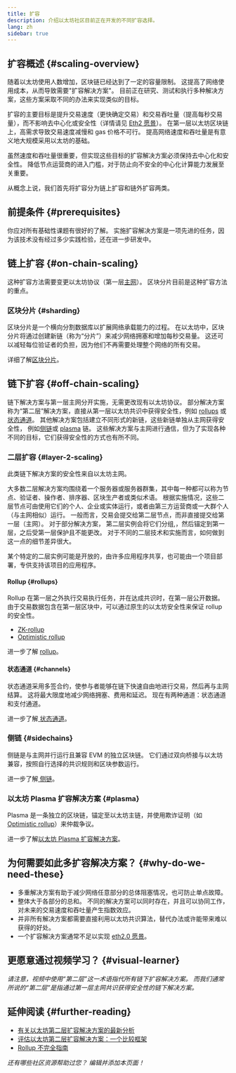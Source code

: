 ```yaml
---
title: 扩容
description: 介绍以太坊社区目前正在开发的不同扩容选择。
lang: zh
sidebar: true
---
```


## 扩容概述 {#scaling-overview}

随着以太坊使用人数增加，区块链已经达到了一定的容量限制。 这提高了网络使用成本，从而导致需要"扩容解决方案"。 目前正在研究、测试和执行多种解决方案，这些方案采取不同的办法来实现类似的目标。

扩容的主要目标是提升交易速度（更快确定交易）和交易吞吐量（提高每秒交易量），而不影响去中心化或安全性（详情请见 [Eth2 愿景](/upgrades/vision/)）。 在第一层以太坊区块链上，高需求导致交易速度减慢和 gas 价格不可行。 提高网络速度和吞吐量是有意义地大规模采用以太坊的基础。

虽然速度和吞吐量很重要，但实现这些目标的扩容解决方案必须保持去中心化和安全性。 降低节点运营商的进入门槛，对于防止向不安全的中心化计算能力发展至关重要。

从概念上说，我们首先将扩容分为链上扩容和链外扩容两类。

## 前提条件 {#prerequisites}

你应对所有基础性课题有很好的了解。 实施扩容解决方案是一项先进的任务，因为该技术没有经过多少实践检验，还在进一步研发中。

## 链上扩容 {#on-chain-scaling}

这种扩容方法需要变更以太坊协议（第一层[主网](/glossary/#mainnet)）。 区块分片目前是这种扩容方法的重点。

### 区块分片 {#sharding}

区块分片是一个横向分割数据库以扩展网络承载能力的过程。 在以太坊中，区块分片将通过创建新链（称为“分片”）来减少网络拥塞和增加每秒交易量。 这还可以减轻每位验证者的负担，因为他们不再需要处理整个网络的所有交易。

详细了解[区块分片](/upgrades/shard-chains/)。

## 链下扩容 {#off-chain-scaling}

链下解决方案与第一层主网分开实施，无需更改现有以太坊协议。 部分解决方案称为“第二层”解决方案，直接从第一层以太坊共识中获得安全性，例如 [rollups](/developers/docs/scaling/#rollups) 或[状态通道](/developers/docs/scaling/state-channels/)。 其他解决方案包括建立不同形式的新链，这些新链单独从主网获得安全性， 例如[侧链](#sidechains)或 [plasma](#plasma) 链。 这些解决方案与主网进行通信，但为了实现各种不同的目标，它们获得安全性的方式也有所不同。

### 二层扩容 {#layer-2-scaling}

此类链下解决方案的安全性来自以太坊主网。

大多数二层解决方案均围绕着一个服务器或服务器群集，其中每一种都可以称为节点、验证者、操作者、排序器、区块生产者或类似术语。 根据实施情况，这些二层节点可由使用它们的个人、企业或实体运行，或者由第三方运营商或一大群个人（与主网相似）运行。 一般而言，交易会提交给第二层节点，而非直接提交给第一层（主网）。 对于部分解决方案， 第二层实例会将它们分组,，然后锚定到第一层，之后受第一层保护且不能更改。 对于不同的二层技术和实施而言，如何做到这一点的细节差异很大。

某个特定的二层实例可能是开放的，由许多应用程序共享，也可能由一个项目部署，专供支持该项目的应用程序。

#### Rollup {#rollups}

Rollup 在第一层之外执行交易执行任务，并在达成共识时，在第一层公开数据。 由于交易数据包含在第一层区块中，可以通过原生的以太坊安全性来保证 rollup 的安全性。

- [ZK-rollup](/developers/docs/scaling/zk-rollups/)
- [Optimistic rollup](/developers/docs/scaling/optimistic-rollups/)

进一步了解 [rollup](/developers/docs/scaling/#rollups)。

#### 状态通道 {#channels}

状态通道采用多签合约，使参与者能够在链下快速自由地进行交易，然后再与主网结算。 这将最大限度地减少网络拥塞、费用和延迟。 现在有两种通道：状态通道和支付通道。

进一步了解[ 状态通道](/developers/docs/scaling/state-channels/)。

### 侧链 {#sidechains}

侧链是与主网并行运行且兼容 EVM 的独立区块链。 它们通过双向桥接与以太坊兼容，按照自行选择的共识规则和区块参数运行。

进一步了解[ 侧链](/developers/docs/scaling/sidechains/)。

### 以太坊 Plasma 扩容解决方案 {#plasma}

Plasma 是一条独立的区块链，锚定至以太坊主链，并使用欺诈证明（如[Optimistic rollup](/developers/docs/scaling/optimistic-rollups/)）来仲裁争议。

进一步了解[以太坊 Plasma 扩容解决方案](/developers/docs/scaling/plasma/)。

## 为何需要如此多扩容解决方案？ {#why-do-we-need-these}

- 多重解决方案有助于减少网络任意部分的总体阻塞情况，也可防止单点故障。
- 整体大于各部分的总和。 不同的解决方案可以同时存在，并且可以协同工作，对未来的交易速度和吞吐量产生指数效应。
- 并非所有解决方案都需要直接利用以太坊共识算法，替代办法或许能带来难以获得的好处。
- 一个扩容解决方案通常不足以实现 [eth2.0 愿景](/upgrades/vision/)。

## 更愿意通过视频学习？ {#visual-learner}

<YouTube id="BgCgauWVTs0" />

_请注意，视频中使用“第二层”这一术语指代所有链下扩容解决方案。 而我们通常所说的“第二层”是指通过第一层主网共识获得安全性的链下解决方案。_

## 延伸阅读 {#further-reading}

- [有关以太坊第二层扩容解决方案的最新分析](https://www.l2beat.com/)
- [评估以太坊第二层扩容解决方案：一个比较框架](https://medium.com/matter-labs/evaluating-ethereum-l2-scaling-solutions-a-comparison-framework-b6b2f410f955)
- [Rollup 不完全指南](https://vitalik.ca/general/2021/01/05/rollup.html)

_还有哪些社区资源帮助过您？ 编辑并添加本页面！_
